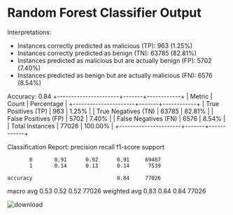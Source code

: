 # Random Forest Classifier Output

Interpretations:

- Instances correctly predicted as malicious (TP): 963 (1.25%)
- Instances correctly predicted as benign (TN): 63785 (82.81%)
- Instances predicted as malicious but are actually benign (FP): 5702 (7.40%)
- Instances predicted as benign but are actually malicious (FN): 6576 (8.54%)

Accuracy: 0.84
+----------------------+-------+------------+
|        Metric        | Count | Percentage |
+----------------------+-------+------------+
| True Positives (TP)  |  963  |   1.25%    |
| True Negatives (TN)  | 63785 |   82.81%   |
| False Positives (FP) | 5702  |   7.40%    |
| False Negatives (FN) | 6576  |   8.54%    |
|   Total Instances    | 77026 |  100.00%   |
+----------------------+-------+------------+

Classification Report:
              precision    recall  f1-score   support

           0       0.91      0.92      0.91     69487
           1       0.14      0.13      0.14      7539

    accuracy                           0.84     77026
   macro avg       0.53      0.52      0.52     77026
weighted avg       0.83      0.84      0.84     77026

![download](https://github.com/tngos17/Network-Science/assets/64931318/698dddc7-daf0-43cf-858d-b0d1f3515d35)



